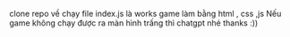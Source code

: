 clone repo về chạy file index.js là works
game làm bằng html , css ,js
Nếu game không  chạy được ra màn hình trấng thì chatgpt nhé thanks :)) 
